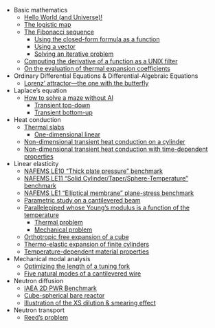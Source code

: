 - Basic mathematics
  - [Hello World (and Universe)!](basic.md#hello-world-and-universe)
  - [The logistic map](basic.md#the-logistic-map)
  - [The Fibonacci sequence](basic.md#the-fibonacci-sequence)
    - [Using the closed-form formula as a
    function](basic.md#using-the-closed-form-formula-as-a-function)
    - [Using a vector](basic.md#using-a-vector)
    - [Solving an iterative problem](basic.md#solving-an-iterative-problem)
  - [Computing the derivative of a function as a UNIX
  filter](basic.md#computing-the-derivative-of-a-function-as-a-unix-filter)
  - [On the evaluation of thermal expansion
  coefficients](basic.md#on-the-evaluation-of-thermal-expansion-coefficients)
- Ordinary Differential Equations & Differential-Algebraic Equations
  - [Lorenz’ attractor—the one with the
  butterfly](daes.md#lorenz-attractorthe-one-with-the-butterfly)
- Laplace’s equation
  - [How to solve a maze without AI](laplace.md#how-to-solve-a-maze-without-ai)
    - [Transient top-down](laplace.md#transient-top-down)
    - [Transient bottom-up](laplace.md#transient-bottom-up)
- Heat conduction
  - [Thermal slabs](thermal.md#thermal-slabs)
    - [One-dimensional linear](thermal.md#one-dimensional-linear)
  - [Non-dimensional transient heat conduction on a
  cylinder](thermal.md#non-dimensional-transient-heat-conduction-on-a-cylinder)
  - [Non-dimensional transient heat conduction with time-dependent
  properties](thermal.md#non-dimensional-transient-heat-conduction-with-time-dependent-properties)
- Linear elasticity
  - [NAFEMS LE10 “Thick plate pressure”
  benchmark](mechanical.md#nafems-le10-thick-plate-pressure-benchmark)
  - [NAFEMS LE11 “Solid Cylinder/Taper/Sphere-Temperature”
  benchmark](mechanical.md#nafems-le11-solid-cylindertapersphere-temperature-benchmark)
  - [NAFEMS LE1 “Elliptical membrane” plane-stress
  benchmark](mechanical.md#nafems-le1-elliptical-membrane-plane-stress-benchmark)
  - [Parametric study on a cantilevered
  beam](mechanical.md#parametric-study-on-a-cantilevered-beam)
  - [Parallelepiped whose Young’s modulus is a function of the
  temperature](mechanical.md#parallelepiped-whose-youngs-modulus-is-a-function-of-the-temperature)
    - [Thermal problem](mechanical.md#thermal-problem)
    - [Mechanical problem](mechanical.md#mechanical-problem)
  - [Orthotropic free expansion of a
  cube](mechanical.md#orthotropic-free-expansion-of-a-cube)
  - [Thermo-elastic expansion of finite
  cylinders](mechanical.md#thermo-elastic-expansion-of-finite-cylinders)
  - [Temperature-dependent material
  properties](mechanical.md#temperature-dependent-material-properties)
- Mechanical modal analysis
  - [Optimizing the length of a tuning
  fork](modal.md#optimizing-the-length-of-a-tuning-fork)
  - [Five natural modes of a cantilevered
  wire](modal.md#five-natural-modes-of-a-cantilevered-wire)
- Neutron diffusion
  - [IAEA 2D PWR Benchmark](neutron_diffusion.md#iaea-2d-pwr-benchmark)
  - [Cube-spherical bare reactor](neutron_diffusion.md#cube-spherical-bare-reactor)
  - [Illustration of the XS dilution & smearing
  effect](neutron_diffusion.md#illustration-of-the-xs-dilution-smearing-effect)
- Neutron transport
  - [Reed’s problem](neutron_transport.md#reeds-problem)
